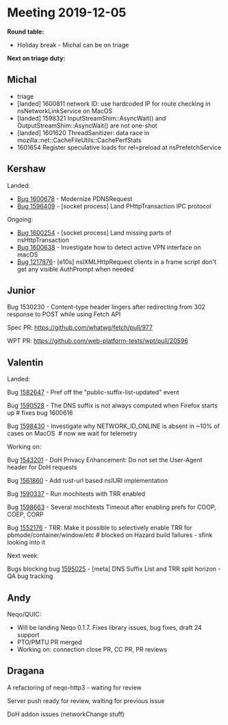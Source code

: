 # Meeting 2019-12-05
**Round table:**
* Holiday break - Michal can be on triage

**Next on triage duty:**

## Michal

- triage
- [landed] 1600811 network ID: use hardcoded IP for route checking in nsNetworkLinkService on MacOS
- [landed] 1598321 InputStreamShim::AsyncWait() and OutputStreamShim::AsyncWait() are not one-shot
- [landed] 1601620 ThreadSanitizer: data race in mozilla::net::CacheFileUtils::CachePerfStats
- 1601654 Register speculative loads for rel=preload at nsPrefetchService

## Kershaw

Landed:

- [Bug 1600678](https://bugzilla.mozilla.org/show_bug.cgi?id=1600678) - Modernize PDNSRequest
- [Bug 1596409](https://bugzilla.mozilla.org/show_bug.cgi?id=1596409) - [socket process] Land PHttpTransaction IPC protocol

Ongoing:

- [Bug 1600254](https://bugzilla.mozilla.org/show_bug.cgi?id=1600254) - [socket process] Land missing parts of nsHttpTransaction
- [Bug 1600638](https://bugzilla.mozilla.org/show_bug.cgi?id=1600638) - Investigate how to detect active VPN interface on macOS
- [Bug 1217876](https://bugzilla.mozilla.org/show_bug.cgi?id=1217876)- [e10s] nsIXMLHttpRequest clients in a frame script don't get any visible AuthPrompt when needed

## Junior

Bug 1530230 - Content-type header lingers after redirecting from 302 response to POST while using Fetch API

Spec PR: https://github.com/whatwg/fetch/pull/977

WPT PR: https://github.com/web-platform-tests/wpt/pull/20596

## Valentin

Landed:

Bug [1582647](https://bugzil.la/1582647) - Pref off the "public-suffix-list-updated" event

Bug [1590528](https://bugzil.la/1590528) - The DNS suffix is not always computed when Firefox starts up # fixes bug 1600616

Bug [1598430](https://bugzil.la/1598430) - Investigate why NETWORK_ID_ONLINE is absent in ~10% of cases on MacOS  # now we wait for telemetry

Working on:

Bug [1543201](https://bugzil.la/1543201) - DoH Privacy Enhancement: Do not set the User-Agent header for DoH requests

Bug [1561860](https://bugzil.la/1561860) - Add rust-url based nsIURI implementation

Bug [1590337](https://bugzil.la/1590337) - Run mochitests with TRR enabled

Bug [1598663](https://bugzil.la/1598663) - Several mochitests Timeout after enabling prefs for COOP, COEP, CORP

Bug [1552176](https://bugzil.la/1552176) - TRR: Make it possible to selectively enable TRR for pbmode/container/window/etc # blocked on Hazard build failures - sfink looking into it

Next week:

Bugs blocking bug [1595025](https://bugzil.la/1595025) - [meta] DNS Suffix List and TRR split horizon - QA bug tracking

## Andy

Neqo/QUIC:

* Will be landing Neqo 0.1.7. Fixes library issues, bug fixes, draft 24 support
* PTO/PMTU PR merged
* Working on: connection close PR, CC PR, PR reviews

## Dragana

A refactoring of neqo-http3 - waiting for review 

Server push ready for review, waiting for previous issue

DoH addon issues (networkChange stuff)

